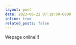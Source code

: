 ```yaml
---
layout: post
date: 2023-06-22 07:19:00-0800
inline: true
related_posts: false
---
```


Wepage online!!! 

